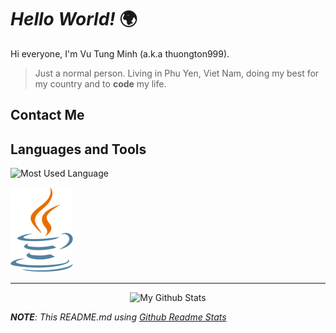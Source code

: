 # ***Hello World!*** 🌍

Hi everyone, I'm Vu Tung Minh (a.k.a thuongton999).

> Just a normal person. Living in Phu Yen, Viet Nam, doing my best for my country and to **code** my life.

## Contact Me


## Languages and Tools

<img 
    src="https://github-readme-stats.vercel.app/api/top-langs/?username=thuongton999&langs_count=10&theme=dracula"
    alt="Most Used Language">
</img>

![Java](Assets/icons/programming-languages/java.svg)

---

<p align="center">
    <img 
        src="https://github-readme-stats.vercel.app/api?username=thuongton999&show_icons=true&theme=dracula&count_private=true"
        alt="My Github Stats">
    </img>
</div>


***NOTE**: This README.md using [Github Readme Stats](https://github.com/anuraghazra/github-readme-stats)*